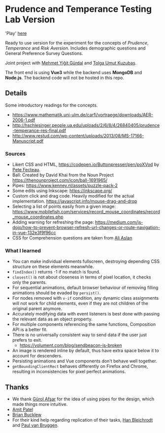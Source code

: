 # Prudence and Temperance Testing Lab Version

'Play' [here](https://emrergin.github.io/prudence-labversion/)

Ready to use version for the experiment for the concepts of _Prudence_, _Temperance_ and _Risk Aversion_. Includes demographic questions and General Preference Survey Questions.

Joint project with [Mehmet Yiğit Gürdal](https://econ.boun.edu.tr/mehmet-yigit-gurdal-0) and [Tolga Umut Kuzubaş](https://econ.boun.edu.tr/tolga-umut-kuzubas).

The front end is using **Vue3** while the backend uses **MongoDB** and **Node.js**. The backend code will not be hosted in this repo.

## Details

Some introductory readings for the concepts.

- https://www.mathematik.uni-ulm.de/carfi/vortraege/downloads/AER-2006-1.pdf
- http://hschlesinger.people.ua.edu/uploads/2/6/8/4/26840405/prudence-temperance-res-final.pdf
- http://www.restud.com/wp-content/uploads/2013/08/MS-17166-Manuscript.pdf

### Sources

- Likert CSS and HTML, https://codepen.io/Buttonpresser/pen/poXVod by [Pete Fecteau](http://buttonpresser.com/).
- Ball: Created by David Khai from the Noun Project https://thenounproject.com/icon/ball-1691965/
- Pipes: https://www.kenney.nl/assets/puzzle-pack-2
- Some edits using Inkscape: https://inkscape.org/
- Custom click and drag code. Heavily modified for the actual implementation. https://javascript.info/mouse-drag-and-drop
- Selecting a list of points easily from a given image: https://www.mobilefish.com/services/record_mouse_coordinates/record_mouse_coordinates.php
- Adding warning for refreshing the page: https://medium.com/js-dojo/how-to-prevent-browser-refresh-url-changes-or-route-navigation-in-vue-132e3f9f96cc
- CSS for Comprehension questions are taken from [Ali Aslan](https://www.youtube.com/channel/UChTNoZREob-qapQLXWXrZaw)

### What I learned

- You can make individual elements fullscreen, destroying depending CSS structure on these elements meanwhile.
- `findIndex()` returns -1 if no match is found.
- `closest()` is not about closeness in terms of pixel location, it checks only the parents.
- For sequential animations, default browser behaviour of removing filling animations should be evaded by `persist()`.
- For nodes removed with `v-if` condition, any dynamic class assignments will not work for child elements, even if they are not children of the original parent anymore.
- Accurately modifying data with event listeners is best done with passing the relevant data as an object property.
- For multiple components referencing the same functions, Composition API is a better fit.
- There is no universally consistent way to send data if the user just prefers to exit.
  - https://volument.com/blog/sendbeacon-is-broken
- An image is rendered inline by default, thus have extra space below it to account for descenders.
- Persisting animations and Vue components don't behave well together.
- `getBoundingClientRect` behaves differently on Firefox and Chrome, resulting in inconsistencies for pixel perfect animations.

## Thanks

- We thank [Gürol Afşar](https://tr.linkedin.com/in/g%C3%BCrol-af%C5%9Far-14981286) for the idea of using pipes for the design, which made things more intuitive.
- [Amit Patel](https://github.com/redblobgames)
- [Brian Bucklew](https://www.linkedin.com/in/brianbucklew)
- For their kind help regarding replication of their tasks, [Han Bleichrodt](https://www.erim.eur.nl/people/han-bleichrodt/) and [Paul van Bruggen](https://www.paulvanbruggen.nl/).
